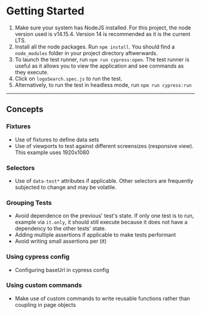 # Getting Started

1. Make sure your system has NodeJS installed. For this project, the node version used is v14.15.4. Version 14 is recommended as it is the current LTS.
2. Install all the node packages. Run `npm install`. You should find a `node_modules` folder in your project directory aftwerwards.
3. To launch the test runner, run `npm run cypress:open`. The test runner is useful as it allows you to view the application and see commands as they execute.
4. Click on `logoSearch.spec.js` to run the test.
5. Alternatively, to run the test in headless mode, run `npm run cypress:run`

---
## Concepts

### Fixtures

- Use of fixtures to define data sets
- Use of viewports to test against different screensizes (responsive view). This example uses 1920x1080

### Selectors
- Use of `data-test*`  attributes if applicable. Other selectors are frequently subjected to change and may be volatile.

### Grouping Tests
- Avoid dependence on the previous' test's state. If only one test is to run, example via `it.only`, it should still execute because it does not have a dependency to the other tests' state.
- Adding multiple assertions if applicable to make tests performant
- Avoid writing small assertions per (it)

### Using cypress config
- Configuring baseUrl in cypress config

### Using custom commands
- Make use of custom commands to write reusable functions rather than coupling in page objects
